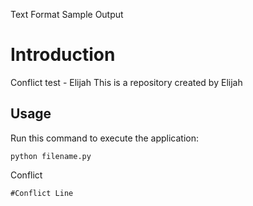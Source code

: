 Text Format	Sample Output
# Introduction

 Conflict test - Elijah
This is a repository created by Elijah


## Usage


Run this command to execute the application:


`python filename.py`

 Conflict
```
#Conflict Line
